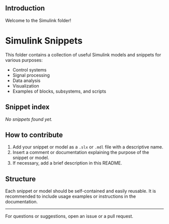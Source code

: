 ## Introduction

Welcome to the Simulink folder!

# Simulink Snippets

This folder contains a collection of useful Simulink models and snippets for various purposes:

- Control systems
- Signal processing
- Data analysis
- Visualization
- Examples of blocks, subsystems, and scripts

<!-- snippet-index:start -->
## Snippet index

_No snippets found yet._
<!-- snippet-index:end -->

## How to contribute

1. Add your snippet or model as a `.slx` or `.mdl` file with a descriptive name.
2. Insert a comment or documentation explaining the purpose of the snippet or model.
3. If necessary, add a brief description in this README.

## Structure

Each snippet or model should be self-contained and easily reusable. It is recommended to include usage examples or instructions in the documentation.

---

For questions or suggestions, open an issue or a pull request.
